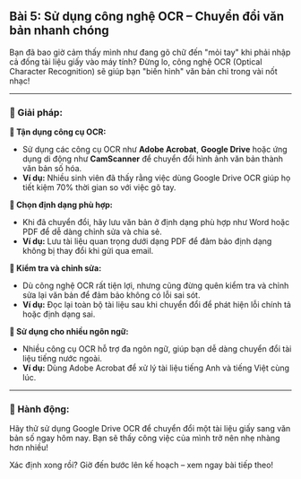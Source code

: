 ## Bài 5: Sử dụng công nghệ OCR – Chuyển đổi văn bản nhanh chóng

Bạn đã bao giờ cảm thấy mình như đang gõ chữ đến "mỏi tay" khi phải nhập cả đống tài liệu giấy vào máy tính? Đừng lo, công nghệ OCR (Optical Character Recognition) sẽ giúp bạn "biến hình" văn bản chỉ trong vài nốt nhạc!

---

### 📌 Giải pháp:

**🔹 Tận dụng công cụ OCR:**

- Sử dụng các công cụ OCR như **Adobe Acrobat**, **Google Drive** hoặc ứng dụng di động như **CamScanner** để chuyển đổi hình ảnh văn bản thành văn bản số hóa. 
- **Ví dụ:** Nhiều sinh viên đã thấy rằng việc dùng Google Drive OCR giúp họ tiết kiệm 70% thời gian so với việc gõ tay.

**🔹 Chọn định dạng phù hợp:**

- Khi đã chuyển đổi, hãy lưu văn bản ở định dạng phù hợp như Word hoặc PDF để dễ dàng chỉnh sửa và chia sẻ.
- **Ví dụ:** Lưu tài liệu quan trọng dưới dạng PDF để đảm bảo định dạng không bị thay đổi khi gửi qua email.

**🔹 Kiểm tra và chỉnh sửa:**

- Dù công nghệ OCR rất tiện lợi, nhưng cũng đừng quên kiểm tra và chỉnh sửa lại văn bản để đảm bảo không có lỗi sai sót.
- **Ví dụ:** Đọc lại toàn bộ tài liệu sau khi chuyển đổi để phát hiện lỗi chính tả hoặc định dạng sai.

**🔹 Sử dụng cho nhiều ngôn ngữ:**

- Nhiều công cụ OCR hỗ trợ đa ngôn ngữ, giúp bạn dễ dàng chuyển đổi tài liệu tiếng nước ngoài.
- **Ví dụ:** Dùng Adobe Acrobat để xử lý tài liệu tiếng Anh và tiếng Việt cùng lúc.

---

### 🚀 Hành động:

Hãy thử sử dụng Google Drive OCR để chuyển đổi một tài liệu giấy sang văn bản số ngay hôm nay. Bạn sẽ thấy công việc của mình trở nên nhẹ nhàng hơn nhiều!

Xác định xong rồi? Giờ đến bước lên kế hoạch – xem ngay bài tiếp theo!